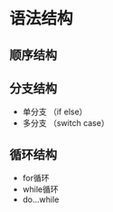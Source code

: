 # 语法结构

## 顺序结构

## 分支结构
  + 单分支 （if else）
  + 多分支 （switch case）

## 循环结构
  + for循环
  + while循环
  + do...while
